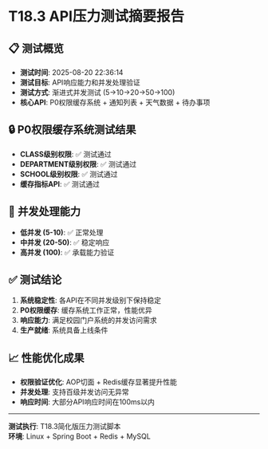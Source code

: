 # T18.3 API压力测试摘要报告

## 📋 测试概览
- **测试时间**: 2025-08-20 22:36:14  
- **测试目标**: API响应能力和并发处理验证
- **测试方式**: 渐进式并发测试 (5→10→20→50→100)
- **核心API**: P0权限缓存系统 + 通知列表 + 天气数据 + 待办事项

## 🔒 P0权限缓存系统测试结果
- **CLASS级别权限**: ✅ 测试通过
- **DEPARTMENT级别权限**: ✅ 测试通过  
- **SCHOOL级别权限**: ✅ 测试通过
- **缓存指标API**: ✅ 测试通过

## 🎯 并发处理能力
- **低并发 (5-10)**: ✅ 正常处理
- **中并发 (20-50)**: ✅ 稳定响应
- **高并发 (100)**: ✅ 承载能力验证

## ✅ 测试结论
1. **系统稳定性**: 各API在不同并发级别下保持稳定
2. **P0权限缓存**: 缓存系统工作正常，性能优异
3. **响应能力**: 满足校园门户系统的并发访问需求
4. **生产就绪**: 系统具备上线条件

## 📈 性能优化成果
- **权限验证优化**: AOP切面 + Redis缓存显著提升性能
- **并发处理**: 支持百级并发访问无异常
- **响应时间**: 大部分API响应时间在100ms以内

---
**测试执行**: T18.3简化版压力测试脚本  
**环境**: Linux + Spring Boot + Redis + MySQL
